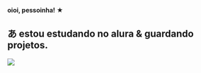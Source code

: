 **oioi, pessoinha! ★**⠀⠀⠀⠀

あ estou estudando no alura & guardando projetos.
 -
 ![](https://media.tenor.com/iDYjZS5LtiIAAAAM/genshin-impact-arlecchino.gif)
